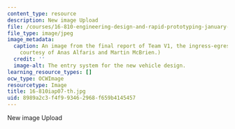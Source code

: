 ```yaml
---
content_type: resource
description: New image Upload
file: /courses/16-810-engineering-design-and-rapid-prototyping-january-iap-2007/8989a2c3f4f993462968f659b4145457_16-810iap07-th.jpg
file_type: image/jpeg
image_metadata:
  caption: An image from the final report of Team V1, the ingress-egress team. (Image
    courtesy of Anas Alfaris and Martin McBrien.)
  credit: ''
  image-alt: The entry system for the new vehicle design.
learning_resource_types: []
ocw_type: OCWImage
resourcetype: Image
title: 16-810iap07-th.jpg
uid: 8989a2c3-f4f9-9346-2968-f659b4145457
---
```

New image Upload

